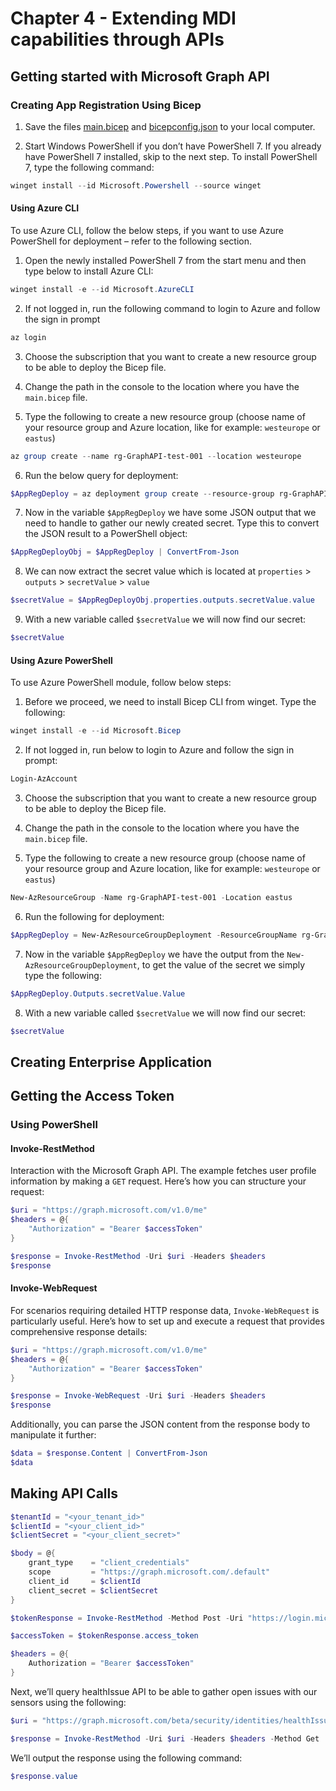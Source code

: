 # Chapter 4 - Extending MDI capabilities through APIs

## Getting started with Microsoft Graph API
### Creating App Registration Using Bicep

1. Save the files [main.bicep](Chapter04/main.bicep) and [bicepconfig.json](Chapter04/bicepconfig.json) to your local computer.

2. Start Windows PowerShell if you don’t have PowerShell 7. If you already have PowerShell 7 installed, skip to the next step. To install PowerShell 7, type the following command: 

```powershell
winget install --id Microsoft.Powershell --source winget
```

#### Using Azure CLI 

To use Azure CLI, follow the below steps, if you want to use Azure PowerShell for deployment – refer to the following section. 

1. Open the newly installed PowerShell 7 from the start menu and then type below to install Azure CLI: 

```powershell
winget install -e --id Microsoft.AzureCLI 
```

2. If not logged in, run the following command to login to Azure and follow the sign in prompt
```powershell
az login
```

3. Choose the subscription that you want to create a new resource group to be able to deploy the Bicep file.

4. Change the path in the console to the location where you have the `main.bicep` file.

5. Type the following to create a new resource group (choose name of your resource group and Azure location, like for example: `westeurope` or `eastus`)

```powershell
az group create --name rg-GraphAPI-test-001 --location westeurope
```

6. Run the below query for deployment:

```powershell
$AppRegDeploy = az deployment group create --resource-group rg-GraphAPI-test-001 --template-file .\main.bicep
```

7. Now in the variable `$AppRegDeploy` we have some JSON output that we need to handle to gather our newly created secret. Type this to convert the JSON result to a PowerShell object: 

```powershell
$AppRegDeployObj = $AppRegDeploy | ConvertFrom-Json 
```

8. We can now extract the secret value which is located at `properties` > `outputs` > `secretValue` > `value` 

```powershell
$secretValue = $AppRegDeployObj.properties.outputs.secretValue.value 
```

9. With a new variable called `$secretValue` we will now find our secret: 

```powershell
$secretValue
```

#### Using Azure PowerShell 

To use Azure PowerShell module, follow below steps: 

1. Before we proceed, we need to install Bicep CLI from winget. Type the following: 

```powershell
winget install -e --id Microsoft.Bicep 
```

2. If not logged in, run below to login to Azure and follow the sign in prompt: 

```powershell
Login-AzAccount 
```

3. Choose the subscription that you want to create a new resource group to be able to deploy the Bicep file.

4. Change the path in the console to the location where you have the `main.bicep` file. 

5. Type the following to create a new resource group (choose name of your resource group and Azure location, like for example: `westeurope` or `eastus`) 

```powershell
New-AzResourceGroup -Name rg-GraphAPI-test-001 -Location eastus
```

6. Run the following for deployment: 

```powershell
$AppRegDeploy = New-AzResourceGroupDeployment -ResourceGroupName rg-GraphAPI-test-001 -TemplateFile .\main.bicep
```

7. Now in the variable `$AppRegDeploy` we have the output from the `New-AzResourceGroupDeployment`, to get the value of the secret we simply type the following:

```powershell
$AppRegDeploy.Outputs.secretValue.Value
```

8. With a new variable called `$secretValue` we will now find our secret: 

```powershell
$secretValue
```

## Creating Enterprise Application


## Getting the Access Token
### Using PowerShell

#### Invoke-RestMethod
Interaction with the Microsoft Graph API. The example fetches user profile information by making a `GET` request. Here’s how you can structure your request: 

```powershell
$uri = "https://graph.microsoft.com/v1.0/me"
$headers = @{
    "Authorization" = "Bearer $accessToken"
}

$response = Invoke-RestMethod -Uri $uri -Headers $headers
$response 
```


#### Invoke-WebRequest
For scenarios requiring detailed HTTP response data, `Invoke-WebRequest` is particularly useful. Here’s how to set up and execute a request that provides comprehensive response details: 

```powershell
$uri = "https://graph.microsoft.com/v1.0/me"
$headers = @{
    "Authorization" = "Bearer $accessToken"
}

$response = Invoke-WebRequest -Uri $uri -Headers $headers
$response
```

Additionally, you can parse the JSON content from the response body to manipulate it further: 

```powershell
$data = $response.Content | ConvertFrom-Json
$data
```

## Making API Calls

```powershell
$tenantId = "<your_tenant_id>"
$clientId = "<your_client_id>"
$clientSecret = "<your_client_secret>"

$body = @{
    grant_type    = "client_credentials"
    scope         = "https://graph.microsoft.com/.default"
    client_id     = $clientId
    client_secret = $clientSecret
}

$tokenResponse = Invoke-RestMethod -Method Post -Uri "https://login.microsoftonline.com/$tenantId/oauth2/v2.0/token" -ContentType "application/x-www-form-urlencoded" -Body $body

$accessToken = $tokenResponse.access_token

$headers = @{
    Authorization = "Bearer $accessToken"
} 
```

Next, we’ll query healthIssue API to be able to gather open issues with our sensors using the following: 

```powershell
$uri = "https://graph.microsoft.com/beta/security/identities/healthIssues"

$response = Invoke-RestMethod -Uri $uri -Headers $headers -Method Get
```

We’ll output the response using the following command: 

```powershell
$response.value
```